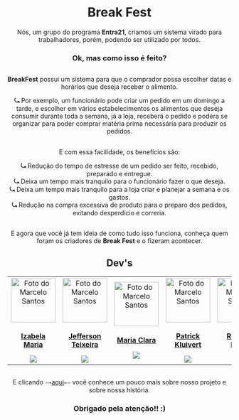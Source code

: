 <div align="center"><h1>Break Fest</h1>

Nós, um grupo do programa **Entra21**, criamos um sistema virado para trabalhadores, porém, podendo ser utilizado por todos.
  <h3>Ok, mas como isso é feito?</h3>

##

  <b>BreakFest</b> possui um sistema para que o comprador possa escolher datas e horários que deseja receber o alimento.<br>

<b>⤿</b> Por exemplo, um funcionário pode criar um pedido em um domingo a tarde, e escolher em vários estabelecimentos os alimentos que deseja consumir durante toda a semana, já a loja, receberá o pedido e podera se organizar para poder comprar matéria prima necessária para produzir os pedidos.

##

E com essa facilidade, os benefícios são:

  <b>⤿</b> Redução do tempo de estresse de um pedido ser feito, recebido, preparado e entregue.<br>
  <b>⤿</b> Deixa um tempo mais tranquilo para o funcionário fazer o que deseja.<br>
  <b>⤿</b> Deixa um tempo mais tranquilo para a loja criar e planejar a semana e os gastos.<br>
  <b>⤿</b> Redução na compra excessiva de produto para o preparo dos pedidos, evitando desperdício e correria.
  
  ##
  
  E agora que você já tem ideia de como tudo isso funciona, conheça quem foram os criadores de <b>Break Fest</b> e o fizeram acontecer.

<div align="center"><h2>Dev's</h2></div>
<table align="center">
  <tr>
    <td align="center">
      <a href="https://github.com/IzabelaSoares">
      <img src="https://avatars.githubusercontent.com/u/79815428?v=4" width="100px;" alt="Foto do Marcelo Santos"/>
        <sub>
          <h3>Izabela Maria</h3>
        </sub>
          <div align="center">
            <a href="https://www.linkedin.com/in/izabelasoares/" target="_blank"><img src="https://img.shields.io/badge/-LinkedIn-%230077B5?style=for-the-badge&logo=linkedin&logoColor=white" target="_blank"></a> 
          </div>
        </a>
      </td>
    <td align="center">
      <a href="https://github.com/JeffersonTeixeira21">
      <img src="https://media-exp1.licdn.com/dms/image/D4D35AQGe5DmGVVO92g/profile-framedphoto-shrink_800_800/0/1631822617535?e=1632697200&v=beta&t=djqVir02MEYKmnk2rCHQ8Ls8W7v14MUeuSrMUg0Qy-8" width="100px;" alt="Foto do Marcelo Santos"/>
        <sub>
          <h3>Jefferson Teixeira</h3>
        </sub>
          <div align="center">
            <a href="https://www.linkedin.com/in/jefferson-teixeira-2004/" target="_blank"><img src="https://img.shields.io/badge/-LinkedIn-%230077B5?style=for-the-badge&logo=linkedin&logoColor=white" target="_blank"></a> 
          </div>
        </a>
      </td>
    <td align="center">
      <a href="https://github.com/mariacperon">
      <img src="https://avatars.githubusercontent.com/u/85944665?v=4" width="100px;" alt="Foto do Marcelo Santos"/>
        <sub>
          <h3>Maria Clara</h3>
        </sub>
          <div align="center">
            <a href="https://www.linkedin.com/in/maria-clara-peron-851741201/" target="_blank"><img src="https://img.shields.io/badge/-LinkedIn-%230077B5?style=for-the-badge&logo=linkedin&logoColor=white" target="_blank"></a> 
          </div>
        </a>
      </td>
    <td align="center">
      <a href="https://github.com/Kluivertz">
      <img src="https://avatars.githubusercontent.com/u/88403050?v=4" width="100px;" alt="Foto do Marcelo Santos"/>
        <sub>
          <h3>Patrick Kluivert</h3>
        </sub>
          <div align="center">
            <a href="https://www.linkedin.com/in/patrick-kluivert-73b109213/" target="_blank"><img src="https://img.shields.io/badge/-LinkedIn-%230077B5?style=for-the-badge&logo=linkedin&logoColor=white" target="_blank"></a> 
          </div>
        </a>
      </td>
    <td align="center">
      <a href="https://github.com/RicardoNatal">
      <img src="https://avatars.githubusercontent.com/u/84487216?v=4" width="100px;" alt="Foto do Marcelo Santos"/>
        <sub>
          <h3>Ricardo Natal</h3>
        </sub>
          <div align="center">
            <a href="https://www.linkedin.com/in/ricardo-natal-schvambach-780986212/" target="_blank"><img src="https://img.shields.io/badge/-LinkedIn-%230077B5?style=for-the-badge&logo=linkedin&logoColor=white" target="_blank"></a> 
          </div>
        </a>
      </td>
    <td align="center">
      <a href="https://github.com/IzabelaSoares">
      <img src="https://media-exp1.licdn.com/dms/image/D4E35AQF925K3wlkvQg/profile-framedphoto-shrink_800_800/0/1632253668269?e=1632697200&v=beta&t=9xZtZ2mTTRmI14dc3kMZmXkqGRFtgP9TrzSjOfhDuII" width="100px;" alt="Foto do Marcelo Santos"/>
        <sub>
          <h3>Yan Claus</h3>
        </sub>
          <div align="center">
            <a href="https://www.linkedin.com/in/yan-claus-fructuoso-b78b01211/" target="_blank"><img src="https://img.shields.io/badge/-LinkedIn-%230077B5?style=for-the-badge&logo=linkedin&logoColor=white" target="_blank"></a> 
          </div>
        </a>
      </td>
  </tr>
</table>
  
  ##
  
  E clicando ⤍<a href="https://projetobreakfest.carrd.co">aqui</a>⤌ você conhece um pouco mais sobre nosso projeto e sobre nossa história.
<h3>Obrigado pela atenção!! :)</h3>
  
